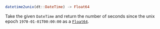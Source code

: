 ```julia
datetime2unix(dt::DateTime) -> Float64
```

Take the given `DateTime` and return the number of seconds since the unix epoch `1970-01-01T00:00:00` as a [`Float64`](@ref).
